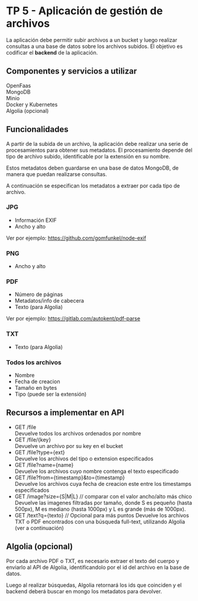 # TP 5 - Aplicación de gestión de archivos

La aplicación debe permitir subir archivos a un bucket y luego realizar consultas a una base de datos sobre los archivos subidos. El objetivo es codificar el **backend** de la aplicación.

## Componentes y servicios a utilizar

OpenFaas  
MongoDB  
Minio  
Docker y Kubernetes  
Algolia (opcional)  

## Funcionalidades

A partir de la subida de un archivo, la aplicación debe realizar una serie de procesamientos para obtener sus metadatos. El procesamiento depende del tipo de archivo subido, identificable por la extensión en su nombre.

Estos metadatos deben guardarse en una base de datos MongoDB, de manera que puedan realizarse consultas.

A continuación se especifican los metadatos a extraer por cada tipo de archivo.

### JPG

- Información EXIF
- Ancho y alto

Ver por ejemplo: https://github.com/gomfunkel/node-exif

### PNG

- Ancho y alto

### PDF

- Número de páginas
- Metadatos/info de cabecera
- Texto (para Algolia)

Ver por ejemplo: https://gitlab.com/autokent/pdf-parse

### TXT

- Texto (para Algolia)

### Todos los archivos

- Nombre
- Fecha de creacion
- Tamaño en bytes
- Tipo (puede ser la extensión)

## Recursos a implementar en API

- GET /file  
Devuelve todos los archivos ordenados por nombre
- GET /file/{key}  
Devuelve un archivo por su key en el bucket
- GET /file?type={ext}  
Devuelve los archivos del tipo o extension especificados
- GET /file?name={name}  
Devuelve los archivos cuyo nombre contenga el texto especificado
- GET /file?from={timestamp}&to={timestamp}  
Devuelve los archivos cuya fecha de creacion este entre los timestamps especificados
- GET /image?size={S|M|L}  // comparar con el valor ancho/alto más chico
Devuelve las imagenes filtradas por tamaño, donde S es pequeño (hasta 500px), M es mediano (hasta 1000px) y L es grande (más de 1000px).
- GET /text?q={texto}  // Opcional para más puntos
Devuelve los archivos TXT o PDF encontrados con una búsqueda full-text, utilizando Algolia (ver a continuación)

## Algolia (opcional)

Por cada archivo PDF o TXT, es necesario extraer el texto del cuerpo y enviarlo al API de Algolia, identificandolo por el id del archivo en la base de datos.

Luego al realizar búsquedas, Algolia retornará los ids que coinciden y el backend deberá buscar en mongo los metadatos para devolver.